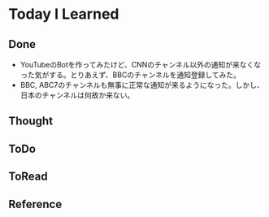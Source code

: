 # Today I Learned

## Done
- YouTubeのBotを作ってみたけど、CNNのチャンネル以外の通知が来なくなった気がする。とりあえず、BBCのチャンネルを通知登録してみた。
- BBC, ABC7のチャンネルも無事に正常な通知が来るようになった。しかし、日本のチャンネルは何故か来ない。

## Thought

## ToDo

## ToRead

## Reference
